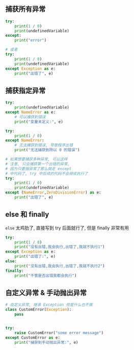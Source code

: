 ## 捕获所有异常

```python
try:
    print(1 / 0)
    print(undefinedVariable)
except:
    print("error")

# 或者
try:
    print(1 / 0)
    print(undefinedVariable)
except Exception as e:
    print("出错了", e)
```

## 捕获指定异常

```python
try:
    print(undefinedVariable)
except NameError as e:
    # 可以捕获到错误
    print("变量未定义:", e)

try:
    print(1 / 0)
except NameError:
    # 无法捕获到错误, 导致程序出错
    print("无法捕获到除以 0 的错误")

# 如果想要捕获多种异常, 可以这样
# 注意, 只会捕获第一个出错的异常,
# 因为只要报异常了那么就走 except
# 中代码了, try 中后续的代码不会继续执行了
try:
    print(1 / 0)
    print(undefinedVariable)
except (NameError,ZeroDivisionError) as e:
    print("出错了", e)
```

## else 和 finally

`else` 太鸡肋了, 直接写到 try 后面就行了, 但是 finally 非常有用

```python
try:
    print(1 / 0)
    print("没有出错,我会执行,出错了,我就不执行1")
except Exception as e:
    print("出错了:", e)
else:
    print("没有出错,我会执行,出错了,我就不执行2")
finally:
    print("不管是否出错我都会执行")
```

## 自定义异常 & 手动抛出异常

```python
# 自定义异常, 继承 Exception 但是什么也不做
class CustomError(Exception):
    pass


try:
    raise CustomError("some error message")
except CustomError as e:
    print("捕获到手动抛出异常:", e)
```
